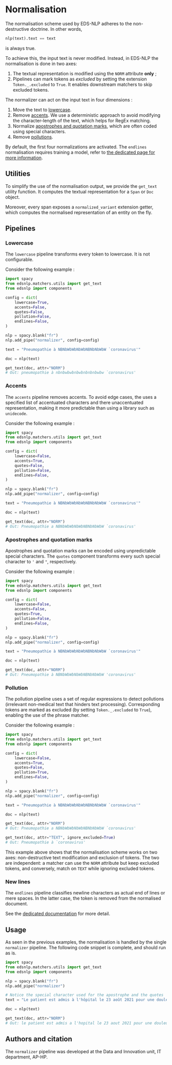 # Normalisation

The normalisation scheme used by EDS-NLP adheres to the non-destructive doctrine. In other words,

```python
nlp(text).text == text
```

is always true.

To achieve this, the input text is never modified. Instead, in EDS-NLP the normalisation is done in two axes:

1. The textual representation is modified using the `NORM` attribute **only** ;
2. Pipelines can mark tokens as _excluded_ by setting the extension `Token._.excluded` to `True`. It enables downstream matchers to skip excluded tokens.

The normalizer can act on the input text in four dimensions :

1. Move the text to [lowercase](#lowercase).
2. Remove [accents](#accents). We use a deterministic approach to avoid modifying the character-length of the text, which helps for RegEx matching.
3. Normalize [apostrophes and quotation marks](#apostrophes-and-quotation-marks), which are often coded using special characters.
4. Remove [pollutions](#pollution).

By default, the first four normalizations are activated. The `endlines` normalisation requires training a model, refer to [the dedicated page for more information](endlines.md).

## Utilities

To simplify the use of the normalisation output, we provide the `get_text` utility function. It computes the textual representation for a `Span` or `Doc` object.

Moreover, every span exposes a `normalized_variant` extension getter, which computes the normalised representation of an entity on the fly.

## Pipelines

### Lowercase

The `lowercase` pipeline transforms every token to lowercase. It is not configurable.

Consider the following example :

```python
import spacy
from edsnlp.matchers.utils import get_text
from edsnlp import components

config = dict(
    lowercase=True,
    accents=False,
    quotes=False,
    pollution=False,
    endlines=False,
)

nlp = spacy.blank("fr")
nlp.add_pipe("normalizer", config=config)

text = "Pneumopathie à NBNbWbWbNbWbNBNbNbWbW `coronavirus'"

doc = nlp(text)

get_text(doc, attr="NORM")
# Out: pneumopathie à nbnbwbwbnbwbnbnbnbwbw `coronavirus'
```

### Accents

The `accents` pipeline removes accents. To avoid edge cases, the uses a specified list of accentuated characters and there unaccentuated representation, making it more predictable than using a library such as `unidecode`.

Consider the following example :

```python
import spacy
from edsnlp.matchers.utils import get_text
from edsnlp import components

config = dict(
    lowercase=False,
    accents=True,
    quotes=False,
    pollution=False,
    endlines=False,
)

nlp = spacy.blank("fr")
nlp.add_pipe("normalizer", config=config)

text = "Pneumopathie à NBNbWbWbNbWbNBNbNbWbW `coronavirus'"

doc = nlp(text)

get_text(doc, attr="NORM")
# Out: Pneumopathie a NBNbWbWbNbWbNBNbNbWbW `coronavirus'
```

### Apostrophes and quotation marks

Apostrophes and quotation marks can be encoded using unpredictable special characters. The `quotes` component transforms every such special character to `'` and `"`, respectively.

Consider the following example :

```python
import spacy
from edsnlp.matchers.utils import get_text
from edsnlp import components

config = dict(
    lowercase=False,
    accents=False,
    quotes=True,
    pollution=False,
    endlines=False,
)

nlp = spacy.blank("fr")
nlp.add_pipe("normalizer", config=config)

text = "Pneumopathie à NBNbWbWbNbWbNBNbNbWbW `coronavirus'"

doc = nlp(text)

get_text(doc, attr="NORM")
# Out: Pneumopathie à NBNbWbWbNbWbNBNbNbWbW 'coronavirus'
```

### Pollution

The pollution pipeline uses a set of regular expressions to detect pollutions (irrelevant non-medical text that hinders text processing). Corresponding tokens are marked as excluded (by setting `Token._.excluded` to `True`), enabling the use of the phrase matcher.

Consider the following example :

```python
import spacy
from edsnlp.matchers.utils import get_text
from edsnlp import components

config = dict(
    lowercase=False,
    accents=True,
    quotes=False,
    pollution=True,
    endlines=False,
)

nlp = spacy.blank("fr")
nlp.add_pipe("normalizer", config=config)

text = "Pneumopathie à NBNbWbWbNbWbNBNbNbWbW `coronavirus'"

doc = nlp(text)

get_text(doc, attr="NORM")
# Out: Pneumopathie a NBNbWbWbNbWbNBNbNbWbW `coronavirus'

get_text(doc, attr="TEXT", ignore_excluded=True)
# Out: Pneumopathie à `coronavirus'
```

This example above shows that the normalisation scheme works on two axes: non-destructive text modification and exclusion of tokens.
The two are independent: a matcher can use the `NORM` attribute but keep excluded tokens, and conversely, match on `TEXT` while ignoring excluded tokens.

### New lines

The `endlines` pipeline classifies newline characters as actual end of lines or mere spaces. In the latter case, the token is removed from the normalised document.

See the [dedicated documentation](endlines.md) for more detail.

## Usage

As seen in the previous examples, the normalisation is handled by the single `normalizer` pipeline. The following code snippet is complete, and should run as is.

```python
import spacy
from edsnlp.matchers.utils import get_text
from edsnlp import components

nlp = spacy.blank("fr")
nlp.add_pipe("normalizer")

# Notice the special character used for the apostrophe and the quotes
text = "Le patient est admis à l'hôpital le 23 août 2021 pour une douleur ʺaffreuse” à l`estomac."

doc = nlp(text)

get_text(doc, attr="NORM")
# Out: le patient est admis a l'hopital le 23 aout 2021 pour une douleur "affreuse" a l'estomac
```

## Authors and citation

The `normalizer` pipeline was developed at the Data and Innovation unit, IT department, AP-HP.
